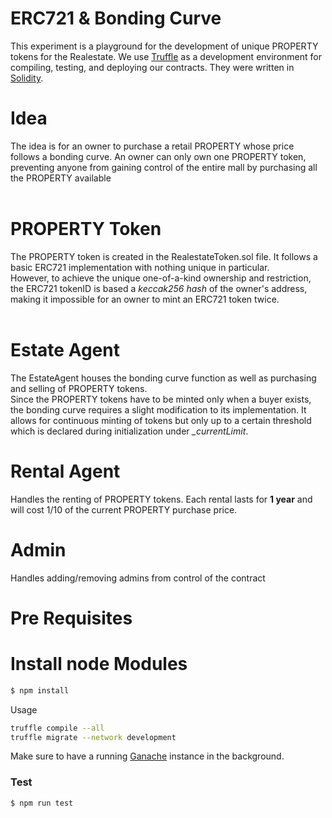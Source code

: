 #  ERC721 & Bonding Curve
This experiment is a playground for the development of unique PROPERTY tokens for the Realestate. We use [Truffle](https://github.com/trufflesuite/truffle) as a development environment for compiling, testing, and deploying our contracts. They were written in [Solidity](https://github.com/ethereum/solidity).


# Idea
The idea is for an owner to purchase a retail PROPERTY whose price follows a bonding curve. An owner can only own one PROPERTY 
token, preventing anyone from gaining control of the entire mall by purchasing all the PROPERTY available
<br/><br/>


# PROPERTY Token
The PROPERTY token is created in the RealestateToken.sol file. It follows a basic ERC721 implementation with nothing unique in particular. <br/>
However, to achieve the unique one-of-a-kind ownership and restriction, the ERC721 tokenID is based a *keccak256 hash* of the owner's
address, making it impossible for an owner to mint an ERC721 token twice.
<br/><br/>

# Estate Agent
The EstateAgent houses the bonding curve function as well as purchasing and selling of PROPERTY tokens. <br />
Since the PROPERTY tokens have to be minted only when a buyer exists, the bonding curve requires a slight modification to its implementation. It allows for continuous minting of tokens but only up to a certain threshold which is declared during initialization under *_currentLimit*.

# Rental Agent
Handles the renting of PROPERTY tokens. Each rental lasts for **1 year** and will cost 1/10 of the current PROPERTY purchase price.

# Admin
Handles adding/removing admins from control of the contract


# Pre Requisites
# Install node Modules
```bash
$ npm install
```
 Usage

```bash
truffle compile --all
truffle migrate --network development
```

Make sure to have a running [Ganache](https://truffleframework.com/ganache) instance in the background.

### Test

```bash
$ npm run test
```
